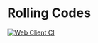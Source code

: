 # Rolling Codes 

[![Web Client CI](https://github.com/NoodleOfDeath/rollingcodes/actions/workflows/web-ci.yaml/badge.svg)](https://github.com/NoodleOfDeath/rollingcodes/actions/workflows/web-ci.yaml)

